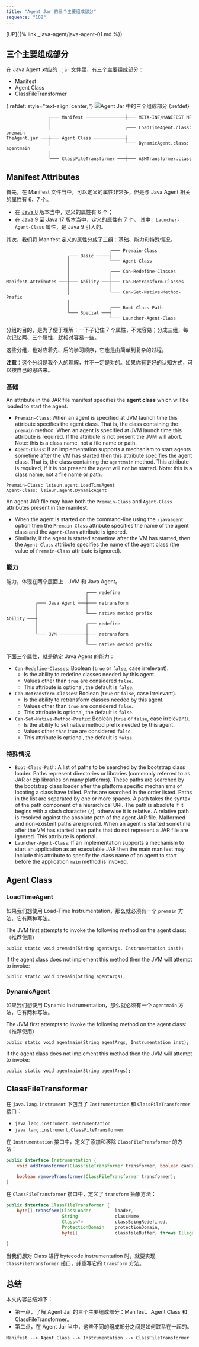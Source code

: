 ```yaml
---
title: "Agent Jar 的三个主要组成部分"
sequence: "102"
---
```


[UP]({% link _java-agent/java-agent-01.md %})

## 三个主要组成部分

在 Java Agent 对应的 `.jar` 文件里，有三个主要组成部分：

- Manifest
- Agent Class
- ClassFileTransformer

{:refdef: style="text-align: center;"}
![Agent Jar 中的三个组成部分](/assets/images/java/agent/agent-jar-three-components.png)
{:refdef}

```text
                ┌─── Manifest ───────────────┼─── META-INF/MANIFEST.MF
                │
                │                            ┌─── LoadTimeAgent.class: premain
TheAgent.jar ───┼─── Agent Class ────────────┤
                │                            └─── DynamicAgent.class: agentmain
                │
                └─── ClassFileTransformer ───┼─── ASMTransformer.class
```



## Manifest Attributes

首先，在 Manifest 文件当中，可以定义的属性非常多，但是与 Java Agent 相关的属性有 6、7 个。

- 在 [Java 8][java-08-instrument-url] 版本当中，定义的属性有 6 个；
- 在 [Java 9][java-09-instrument-url] 至 [Java 17][java-17-instrument-url] 版本当中，定义的属性有 7 个。
  其中，`Launcher-Agent-Class` 属性，是 Java 9 引入的。

其次，我们将 Manifest 定义的属性分成了三组：基础、能力和特殊情况。

```text
                                       ┌─── Premain-Class
                       ┌─── Basic ─────┤
                       │               └─── Agent-Class
                       │
                       │               ┌─── Can-Redefine-Classes
                       │               │
Manifest Attributes ───┼─── Ability ───┼─── Can-Retransform-Classes
                       │               │
                       │               └─── Can-Set-Native-Method-Prefix
                       │
                       │               ┌─── Boot-Class-Path
                       └─── Special ───┤
                                       └─── Launcher-Agent-Class
```

分组的目的，是为了便于理解：一下子记住 7 个属性，不太容易；分成三组，每次记忆两、三个属性，就相对容易一些。

这些分组，也对应着先、后的学习顺序，它也是由简单到复杂的过程。

**注意**：这个分组是我个人的理解，并不一定是对的。如果你有更好的认知方式，可以按自己的思路来。

### 基础

An attribute in the JAR file manifest specifies the **agent class** which will be loaded to start the agent.

- `Premain-Class`: When an agent is specified at JVM launch time this attribute specifies the agent class.
  That is, the class containing the `premain` method.
  When an agent is specified at JVM launch time this attribute is required.
  If the attribute is not present the JVM will abort. Note: this is a class name, not a file name or path.
- `Agent-Class`: If an implementation supports a mechanism to start agents sometime after the VM has started
  then this attribute specifies the agent class.
  That is, the class containing the `agentmain` method.
  This attribute is required, if it is not present the agent will not be started.
  Note: this is a class name, not a file name or path.

```text
Premain-Class: lsieun.agent.LoadTimeAgent
Agent-Class: lsieun.agent.DynamicAgent

```

An agent JAR file may have both the `Premain-Class` and `Agent-Class` attributes present in the manifest.

- When the agent is started on the command-line using the `-javaagent` option
  then the `Premain-Class` attribute specifies the name of the agent class and the `Agent-Class` attribute is ignored.
- Similarly, if the agent is started sometime after the VM has started,
  then the `Agent-Class` attribute specifies the name of the agent class
  (the value of `Premain-Class` attribute is ignored).

### 能力

能力，体现在两个层面上：JVM 和 Java Agent。

```text
                              ┌─── redefine
                              │
           ┌─── Java Agent ───┼─── retransform
           │                  │
           │                  └─── native method prefix
Ability ───┤
           │                  ┌─── redefine
           │                  │
           └─── JVM ──────────┼─── retransform
                              │
                              └─── native method prefix
```

下面三个属性，就是确定 Java Agent 的能力：

- `Can-Redefine-Classes`: Boolean (`true` or `false`, case irrelevant).
  - Is the ability to redefine classes needed by this agent.
  - Values other than `true` are considered `false`.
  - This attribute is optional, the default is `false`.
- `Can-Retransform-Classes`: Boolean (`true` or `false`, case irrelevant).
  - Is the ability to retransform classes needed by this agent.
  - Values other than `true` are considered `false`.
  - This attribute is optional, the default is `false`.
- `Can-Set-Native-Method-Prefix`: Boolean (`true` or `false`, case irrelevant).
  - Is the ability to set native method prefix needed by this agent.
  - Values other `than` true are considered `false`.
  - This attribute is optional, the default is `false`.

### 特殊情况

- `Boot-Class-Path`: A list of paths to be searched by the bootstrap class loader.
  Paths represent directories or libraries (commonly referred to as JAR or zip libraries on many platforms).
  These paths are searched by the bootstrap class loader
  after the platform specific mechanisms of locating a class have failed.
  Paths are searched in the order listed. Paths in the list are separated by one or more spaces.
  A path takes the syntax of the path component of a hierarchical URI.
  The path is absolute if it begins with a slash character (`/`), otherwise it is relative.
  A relative path is resolved against the absolute path of the agent JAR file.
  Malformed and non-existent paths are ignored.
  When an agent is started sometime after the VM has started then paths that do not represent a JAR file are ignored.
  This attribute is optional.
- `Launcher-Agent-Class`: If an implementation supports a mechanism to start an application as an executable JAR
  then the main manifest may include this attribute to specify the class name of an agent to start
  before the application `main` method is invoked.

## Agent Class

### LoadTimeAgent

如果我们想使用 Load-Time Instrumentation，那么就必须有一个 `premain` 方法，它有两种写法。

The JVM first attempts to invoke the following method on the agent class:（推荐使用）

```text
public static void premain(String agentArgs, Instrumentation inst);
```

If the agent class does not implement this method then the JVM will attempt to invoke:

```text
public static void premain(String agentArgs);
```

### DynamicAgent

如果我们想使用 Dynamic Instrumentation，那么就必须有一个 `agentmain` 方法，它有两种写法。

The JVM first attempts to invoke the following method on the agent class:（推荐使用）

```text
public static void agentmain(String agentArgs, Instrumentation inst);
```

If the agent class does not implement this method then the JVM will attempt to invoke:

```text
public static void agentmain(String agentArgs);
```

## ClassFileTransformer

在 `java.lang.instrument` 下包含了 `Instrumentation` 和 `ClassFileTransformer` 接口：

- `java.lang.instrument.Instrumentation`
- `java.lang.instrument.ClassFileTransformer`

在 `Instrumentation` 接口中，定义了添加和移除 `ClassFileTransformer` 的方法：

```java
public interface Instrumentation {
    void addTransformer(ClassFileTransformer transformer, boolean canRetransform);

    boolean removeTransformer(ClassFileTransformer transformer);
}
```

在 `ClassFileTransformer` 接口中，定义了 `transform` 抽象方法：

```java
public interface ClassFileTransformer {
    byte[] transform(ClassLoader         loader,
                     String              className,
                     Class<?>            classBeingRedefined,
                     ProtectionDomain    protectionDomain,
                     byte[]              classfileBuffer) throws IllegalClassFormatException;
            
}
```

当我们想对 Class 进行 bytecode instrumentation 时，就要实现 `ClassFileTransformer` 接口，并重写它的 `transform` 方法。

## 总结

本文内容总结如下：

- 第一点，了解 Agent Jar 的三个主要组成部分：Manifest、Agent Class 和 ClassFileTransformer。
- 第二点，在 Agent Jar 当中，这些不同的组成部分之间是如何联系在一起的。

```text
Manifest --> Agent Class --> Instrumentation --> ClassFileTransformer
```

[java-08-instrument-url]: https://docs.oracle.com/javase/8/docs/api/java/lang/instrument/package-summary.html
[java-09-instrument-url]: https://docs.oracle.com/javase/9/docs/api/java/lang/instrument/package-summary.html
[java-17-instrument-url]: https://docs.oracle.com/en/java/javase/17/docs/api/java.instrument/java/lang/instrument/package-summary.html

